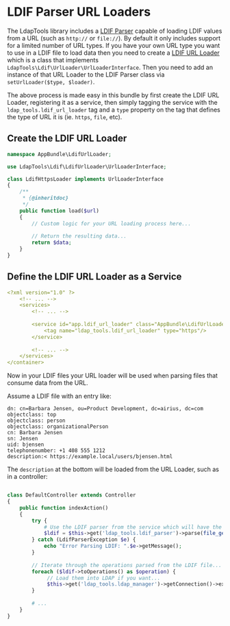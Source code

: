 LDIF Parser URL Loaders
================

The LdapTools library includes a [LDIF Parser](https://github.com/ldaptools/ldaptools/blob/master/docs/en/tutorials/LDIF-Files.md) capable of loading LDIF values from a URL (such as `http://` or `file://`).
By default it only includes support for a limited number of URL types. If you have your own URL type you want to use in
a LDIF file to load data then you need to create a [LDIF URL Loader](https://github.com/ldaptools/ldaptools/blob/master/docs/en/tutorials/LDIF-Files.md#ldif-url-loaders) which is a class that implements `LdapTools\Ldif\UrlLoader\UrlLoaderInterface`.
Then you need to add an instance of that URL Loader to the LDIF Parser class via `setUrlLoader($type, $loader)`.

The above process is made easy in this bundle by first create the LDIF URL Loader, registering it as a service, then simply
tagging the service with the `ldap_tools.ldif_url_loader` tag and a `type` property on the tag that defines the type of 
URL it is (ie. `https`, `file`, etc).

## Create the LDIF URL Loader

```php
namespace AppBundle\LdifUrlLoader;

use LdapTools\Ldif\LdifUrlLoader\UrlLoaderInterface;

class LdifHttpsLoader implements UrlLoaderInterface
{
    /**
     * {@inheritdoc}
     */
    public function load($url)
    {
        // Custom logic for your URL loading process here...
        
        // Return the resulting data...
        return $data;
    }
}
```

## Define the LDIF URL Loader as a Service

```yaml
<?xml version="1.0" ?>
    <!-- ... -->
    <services>
        <!-- ... -->
        
        <service id="app.ldif_url_loader" class="AppBundle\LdifUrlLoader\LdifHttpsLoader" >
            <tag name="ldap_tools.ldif_url_loader" type="https"/>
        </service>
        
        <!-- ... -->
    </services>
</container>
```

Now in your LDIF files your URL loader will be used when parsing files that consume data from the URL.

Assume a LDIF file with an entry like:

```
dn: cn=Barbara Jensen, ou=Product Development, dc=airius, dc=com
objectclass: top
objectclass: person
objectclass: organizationalPerson
cn: Barbara Jensen
sn: Jensen
uid: bjensen
telephonenumber: +1 408 555 1212
description:< https://example.local/users/bjensen.html
```

The `description` at the bottom will be loaded from the URL Loader, such as in a controller:

```php

class DefaultController extends Controller
{
    public function indexAction()
    {
        try {
            # Use the LDIF parser from the service which will have the URL loader set...
            $ldif = $this->get('ldap_tools.ldif_parser')->parse(file_get_contents('/path/to/ldif.txt'));
        } catch (LdifParserException $e) {
            echo "Error Parsing LDIF: ".$e->getMessage();
        }
        
        // Iterate through the operations parsed from the LDIF file...
        foreach ($ldif->toOperations() as $operation) {
             // Load them into LDAP if you want...
             $this->get('ldap_tools.ldap_manager')->getConnection()->execute($operation);
        }
        
        # ...
    }
}
```
